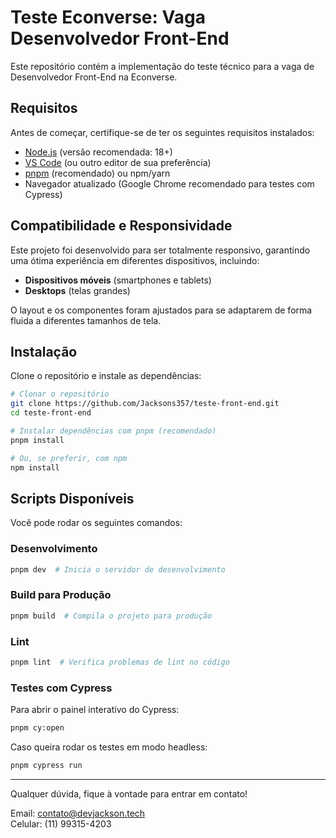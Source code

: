 # Teste Econverse: Vaga Desenvolvedor Front-End

Este repositório contém a implementação do teste técnico para a vaga de Desenvolvedor Front-End na Econverse.

## Requisitos

Antes de começar, certifique-se de ter os seguintes requisitos instalados:

- [Node.js](https://nodejs.org/) (versão recomendada: 18+)
- [VS Code](https://code.visualstudio.com/) (ou outro editor de sua preferência)
- [pnpm](https://pnpm.io/) (recomendado) ou npm/yarn
- Navegador atualizado (Google Chrome recomendado para testes com Cypress)

## Compatibilidade e Responsividade

Este projeto foi desenvolvido para ser totalmente responsivo, garantindo uma ótima experiência em diferentes dispositivos, incluindo:

- **Dispositivos móveis** (smartphones e tablets)
- **Desktops** (telas grandes)

O layout e os componentes foram ajustados para se adaptarem de forma fluida a diferentes tamanhos de tela.

## Instalação

Clone o repositório e instale as dependências:

```sh
# Clonar o repositório
git clone https://github.com/Jacksons357/teste-front-end.git
cd teste-front-end

# Instalar dependências com pnpm (recomendado)
pnpm install

# Ou, se preferir, com npm
npm install
```

## Scripts Disponíveis

Você pode rodar os seguintes comandos:

### Desenvolvimento

```sh
pnpm dev  # Inicia o servidor de desenvolvimento
```

### Build para Produção

```sh
pnpm build  # Compila o projeto para produção
```

### Lint

```sh
pnpm lint  # Verifica problemas de lint no código
```

### Testes com Cypress

Para abrir o painel interativo do Cypress:

```sh
pnpm cy:open
```

Caso queira rodar os testes em modo headless:

```sh
pnpm cypress run
```

---

Qualquer dúvida, fique à vontade para entrar em contato!

Email: contato@devjackson.tech  
Celular: (11) 99315-4203
